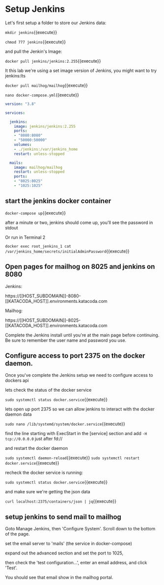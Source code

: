 # Setup Jenkins

Let's first setup a folder to store our Jenkins data:   

`mkdir jenkins`{{execute}}

`chmod 777 jenkins`{{execute}}

and pull the Jenkin's Image:   

`docker pull jenkins/jenkins:2.255`{{execute}}     

It this lab we're using a set image version of Jenkins, you might want to try jenkins:lts
   
`docker pull mailhog/mailhog`{{execute}}   

`nano docker-compose.yml`{{execute}}

```yaml
version: "3.8"

services:

  jenkins:
    image: jenkins/jenkins:2.255
    ports:
    - "8080:8080"
    - "50000:50000"
    volumes:
    - ./jenkins:/var/jenkins_home
    restart: unless-stopped

  mails:
    image: mailhog/mailhog
    restart: unless-stopped
    ports:
    - "8025:8025"
    - "1025:1025"
```

## start the jenkins docker container

`docker-compose up`{{execute}}

after a minute or two, jenkins should come up, you'll see the password in stdout

Or run in Terminal 2

`docker exec root_jenkins_1 cat /var/jenkins_home/secrets/initialAdminPassword`{{execute}}


## Open pages  for  mailhog on 8025  and jenkins on 8080 

Jenkins:

https://[[HOST_SUBDOMAIN]]-8080-[[KATACODA_HOST]].environments.katacoda.com

Mailhog:

https://[[HOST_SUBDOMAIN]]-8025-[[KATACODA_HOST]].environments.katacoda.com


Complete the Jenkins install until you're at the main page before continuing. Be sure to remember the user name and password you use.

## Configure access to port 2375 on the docker daemon.

Once you've complete the Jenkins setup we need to configure access to dockers api

lets check the status of the docker service

`sudo systemctl status docker.service`{{execute}}

lets open up port 2375 so we can allow jenkins to interact with the docker daemon data

`sudo nano /lib/systemd/system/docker.service`{{execute}}   

find the line starting with  ExecStart in the [service] section and add `-H tcp://0.0.0.0` just after  fd://

and restart the docker daemon

`sudo systemctl daemon-reload`{{execute}}
`sudo systemctl restart docker.service`{{execute}}

recheck the docker service is running:

`sudo systemctl status docker.service`{{execute}}

and make sure we're getting the json data

`curl localhost:2375/containers/json | jq`{{execute}}

## setup jenkins to send mail to mailhog

Goto Manage Jenkins, then 'Configure System'. Scroll down to the bottom of the page.

set the email server to 'mails' (the service in docker-compose)   

expand out the advanced section and set the port to 1025, 

then check the 'test configuration...', enter an email address, and click 'Test'.

You should see that email show in the mailhog portal.



